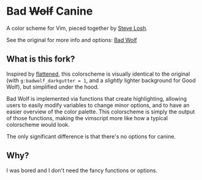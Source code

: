 Bad ~~Wolf~~ Canine
===================

A color scheme for Vim, pieced together by [Steve Losh](http://stevelosh.com/).

See the original for more info and options: [Bad Wolf](https://github.com/sjl/badwolf/)

What is this fork?
------------------

Inspired by [flattened](https://github.com/romainl/flattened), this colorscheme
is visually identical to the original (with `g:badwolf_darkgutter = 1`, and
a *slightly* lighter background for Good Wolf), but simplified under the hood.

Bad Wolf is implemented via functions that create highlighting, allowing users
to easily modify variables to change minor options, and to have an easier
overview of the color palette. This colorscheme is simply the output of those
functions, making the vimscript more like how a typical colorscheme would look.

The only significant difference is that there's no options for canine.

Why?
----

I was bored and I don't need the fancy functions or options.
